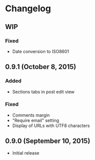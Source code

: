 # Changelog

## WIP

### Fixed
- Date conversion to ISO8601

## 0.9.1 (October 8, 2015)

### Added
- Sections tabs in post edit view

### Fixed
- Comments margin
- "Require email" setting
- Display of URLs with UTF8 characters

## 0.9.0 (September 10, 2015)

- Initial release
